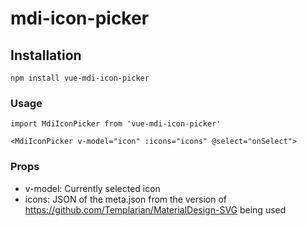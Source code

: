 # mdi-icon-picker

## Installation
```
npm install vue-mdi-icon-picker
```

### Usage
```
import MdiIconPicker from 'vue-mdi-icon-picker'
```
```
<MdiIconPicker v-model="icon" :icons="icons" @select="onSelect">
```

### Props
* v-model: Currently selected icon
* icons: JSON of the meta.json from the version of https://github.com/Templarian/MaterialDesign-SVG being used
